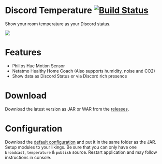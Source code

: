 # Discord Temperature [![Build Status](https://travis-ci.org/KennethWussmann/discord-temperature.svg?branch=master)](https://travis-ci.org/KennethWussmann/discord-temperature)
Show your room temperature as your Discord status.

![](https://i.imgur.com/oVRzFr6.png)

# Features
* Philips Hue Motion Sensor
* Netatmo Healthy Home Coach (Also supports humidity, noise and CO2)
* Show data as Discord Status or via Discord rich presence

# Download
Download the latest version as JAR or WAR from the [releases](https://github.com/KennethWussmann/discord-temperature/releases).

# Configuration
Download the [default configuration](https://github.com/KennethWussmann/discord-temperature/blob/master/src/main/resources/application.yml) and put it in the same folder as the JAR.
Setup modules to your likings. Be sure that you can only have one `broadcast`, `temperature` & `publish` source.
Restart application and may follow instructions in console.
